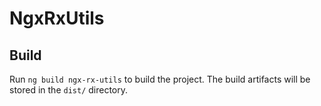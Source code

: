 # NgxRxUtils




## Build

Run `ng build ngx-rx-utils` to build the project. The build artifacts will be stored in the `dist/` directory.
